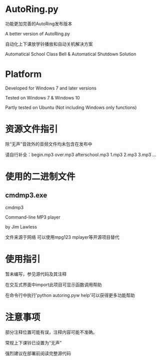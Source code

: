 # AutoRing.py

功能更加完善的AutoRing发布版本

A better version of AutoRing.py

自动化上下课放学铃播放和自动关机解决方案

Automatical School Class Bell & Automatical Shutdown Solution

# Platform

Developed for Windows 7 and later versions

Tested on Windows 7 & Windows 10

Partly tested on Ubuntu (Not including Windows only functions)

# 资源文件指引

除“无声”音效外的音频文件均未包含在发布中

请自行补全：begin.mp3 over.mp3 afterschool.mp3 1.mp3 2.mp3 3.mp3 ...

# 使用的二进制文件

## cmdmp3.exe

cmdmp3

Command-line MP3 player

by Jim Lawless

文件来源于网络 可以使用mpg123 mplayer等开源项目替代

# 使用指引

暂未编写，参见源代码及其注释

在交互式界面中import此项目可显示函数调用帮助

在命令行中执行'python autoring.pyw help'可以获得更多功能帮助

# 注意事项

部分注释位置可能有误，注释内容可能不准确。

常规上下课铃已设置为“无声”

强烈建议在部署前阅读完整源代码